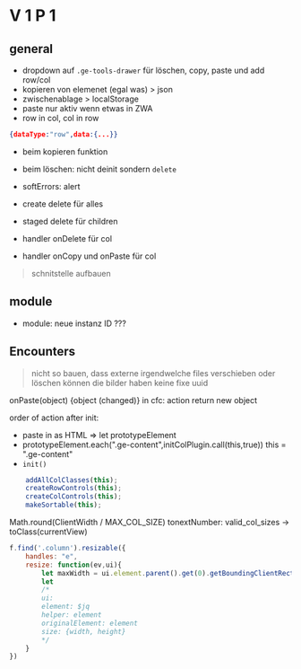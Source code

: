 # V 1 P 1
## general
+ dropdown auf `.ge-tools-drawer` für löschen, copy, paste und add row/col 
+ kopieren von elemenet (egal was) > json
+ zwischenablage > localStorage
+ paste nur aktiv wenn etwas in ZWA
+ row in col, col in row
```json
{dataType:"row",data:{...}}
```
+ beim kopieren funktion
- beim löschen: nicht deinit sondern `delete`

+ softErrors: alert

+ create delete für alles  
+ staged delete für children  
+ handler onDelete für col 
- handler onCopy und onPaste für col

> schnitstelle aufbauen  

## module
- module: neue instanz ID ???

## Encounters
> nicht so bauen, dass externe irgendwelche files verschieben oder löschen können
die bilder haben keine fixe uuid

onPaste(object) {object (changed)} in cfc: action return new object


order of action after init:
- paste in as HTML => let prototypeElement
- prototypeElement.each(".ge-content",initColPlugin.call(this,true))
this = ".ge-content"
- `init()`
```javascript
    addAllColClasses(this);
    createRowControls(this);
    createColControls(this);
    makeSortable(this);
```
Math.round(ClientWidth / MAX_COL_SIZE) 
tonextNumber: valid_col_sizes -> toClass(currentView)
```javascript
f.find('.column').resizable({
    handles: "e",
    resize: function(ev,ui){
        let maxWidth = ui.element.parent().get(0).getBoundingClientRect().width;
        let 
        /*
        ui:
        element: $jq
        helper: element
        originalElement: element
        size: {width, height}
        */
    }
})
```
